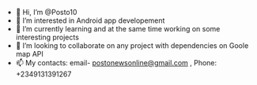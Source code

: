 - 👋 Hi, I’m @Posto10
- 👀 I’m interested in Android app developement
- 🌱 I’m currently learning and at the same time working on some interesting projects
- 💞️ I’m looking to collaborate on any project with dependencies on Goole map API 
- 📫 My contacts: email- postonewsonline@gmail.com , Phone: +2349131391267

<!---
Posto10/Posto10 is a ✨ special ✨ repository because its `README.md` (this file) appears on your GitHub profile.
You can click the Preview link to take a look at your changes.
--->
